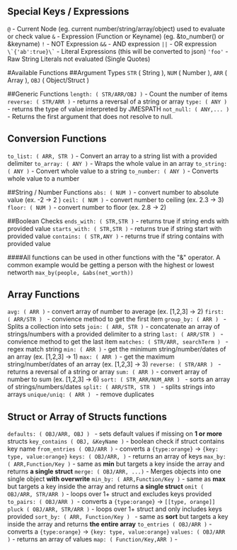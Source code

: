 ## Special Keys / Expressions

`@` - Current Node (eg. current number/string/array/object) used to evaluate or check value
`&` - Expression (Function or Keyname) (eg. &to_number() or &keyname)
`!` - NOT Expression
`&&` - AND expression
`||` - OR expression
`` \`{'ab':true}\` `` - Literal Expressions (this will be converted to json)
`'foo'` - Raw String Literals not evaluated (Single Quotes)

#Available Functions
##Argument Types
`STR` ( String ), `NUM` ( Number ), `ARR` ( Array ), `OBJ` ( Object/Struct )

##Generic Functions
`length: ( STR/ARR/OBJ )` - Count the number of items
`reverse: ( STR/ARR )` - returns a reversal of a string or array
`type: ( ANY )` - returns the type of value interpreted by JMESPATH
`not_null: ( ANY,... )` - Returns the first argument that does not resolve to null.

## Conversion Functions

`to_list: ( ARR, STR )` - Convert an array to a string list with a provided delimiter
`to_array: ( ANY )` - Wraps the whole value in an array
`to_string: ( ANY )` - Convert whole value to a string
`to_number: ( ANY )` - Converts whole value to a number

##String / Number Functions
`abs: ( NUM )` - convert number to absolute value (ex. -2 -> 2 )
`ceil: ( NUM )` - convert number to ceiling (ex. 2.3 -> 3)
`floor: ( NUM )` - convert number to floor (ex. 2.8 -> 2)

##Boolean Checks
`ends_with: ( STR,STR )` - returns true if string ends with provided value
`starts_with: ( STR,STR )` - returns true if string start with provided value
`contains: ( STR,ANY )` - returns true if string contains with provided value

####All functions can be used in other functions with the "&" operator.
A common example would be getting a person with the highest or lowest networth `max_by(people, &abs(net_worth))`

## Array Functions

`avg: ( ARR )` - convert array of number to average (ex. [1,2,3] -> 2)
`first: ( ARR/STR ) ` - convience method to get the first item
`group_by: ( ARR ) ` - Splits a collection into sets
`join: ( ARR, STR )` - concatenate an array of strings/numbers with a provided delimiter to a string
`last: ( ARR/STR ) ` - convience method to get the last item
`matches: ( STR/ARR, searchTerm ) ` - regex match string
`min: ( ARR )` - get the minimum string/number/dates of an array (ex. [1,2,3] -> 1)
`max: ( ARR )` - get the maximum string/number/dates of an array (ex. [1,2,3] -> 3)
`reverse: ( STR/ARR ) ` - returns a reversal of a string or array
`sum: ( ARR )` - convert array of number to sum (ex. [1,2,3] -> 6)
`sort: ( STR_ARR/NUM_ARR ) ` - sorts an array of strings/numbers/dates
`split: ( ARR/STR, STR ) ` - splits strings into arrays
`unique/uniq: ( ARR ) ` - remove duplicates

## Struct or Array of Structs functions

`defaults: ( OBJ/ARR, OBJ ) ` - sets default values if missing on **1 or more** structs
`key_contains ( OBJ, &KeyName )` - boolean check if struct contains key name
`from_entries ( OBJ/ARR )` - converts a `{type:orange}` -> `{key: type, value:orange}`
`keys: ( OBJ/ARR, )` - returns an array of keys
`max_by: ( ARR,Function/Key )` - same as **min** but targets a key inside the array and returns **a single struct**
`merge: ( OBJ/ARR, ...)` - Merges objects into one single object **with overwrite**
`min_by: ( ARR,Function/Key )` - same as **max** but targets a key inside the array and returns **a single struct**
`omit ( OBJ/ARR, STR/ARR )` - loops over 1+ struct and excludes keys provided `to_pairs: ( OBJ/ARR ) `- converts a `{type:orange}` -> `[[type, orange]]`
`pluck ( OBJ/ARR, STR/ARR )` - loops over 1+ struct and only includes keys provided
`sort_by: ( ARR, Function/Key ) ` - same as **sort** but targets a key inside the array and returns **the entire array**
`to_entries ( OBJ/ARR )` - converts a `{type:orange}` -> `{key: type, value:orange}`
`values: ( OBJ/ARR )` - returns an array of values
`map: ( Function/Key,ARR )` -
